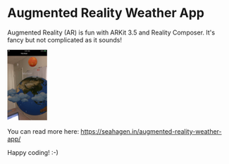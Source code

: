 # Augmented Reality Weather App

Augmented Reality (AR) is fun with ARKit 3.5 and Reality Composer. It's fancy but not complicated as it sounds!

<img src="/docs/weather-app-preview.gif" alt="ARWeatherPlus app preview" height="160px"/>

You can read more here: https://seahagen.in/augmented-reality-weather-app/

Happy coding! :-)
